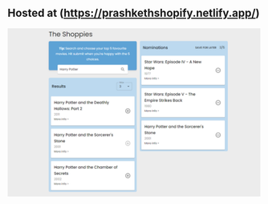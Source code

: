 ## Hosted at (https://prashkethshopify.netlify.app/)

![example of page](./readme_assets/modified.PNG)
